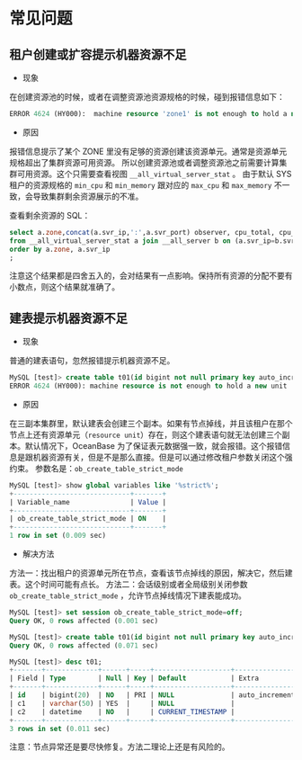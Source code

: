 # 常见问题

## 租户创建或扩容提示机器资源不足

+ 现象

在创建资源池的时候，或者在调整资源池资源规格的时候，碰到报错信息如下：

```sql
ERROR 4624 (HY000):  machine resource 'zone1' is not enough to hold a new unit
```

+ 原因

报错信息提示了某个 ZONE 里没有足够的资源创建该资源单元。通常是资源单元规格超出了集群资源可用资源。
所以创建资源池或者调整资源池之前需要计算集群可用资源。这个只需要查看视图 `__all_virtual_server_stat` 。
由于默认 SYS 租户的资源规格的 `min_cpu` 和 `min_memory` 跟对应的 `max_cpu` 和 `max_memory` 不一致，会导致集群剩余资源展示的不准。

查看剩余资源的 SQL：

```sql
select a.zone,concat(a.svr_ip,':',a.svr_port) observer, cpu_total, cpu_assigned, (cpu_total-cpu_assigned) cpu_free, mem_total/1024/1024/1024 mem_total_gb, mem_assigned/1024/1024/1024 mem_assign_gb, (mem_total-mem_assigned)/1024/1024/1024 mem_free_gb 
from __all_virtual_server_stat a join __all_server b on (a.svr_ip=b.svr_ip and a.svr_port=b.svr_port)
order by a.zone, a.svr_ip
;
```

注意这个结果都是四舍五入的，会对结果有一点影响。保持所有资源的分配不要有小数点，则这个结果就准确了。

## 建表提示机器资源不足

+ 现象

普通的建表语句，忽然报错提示机器资源不足。

```sql
MySQL [test]> create table t01(id bigint not null primary key auto_increment, c1 varchar(50), c2 datetime not null default current_timestamp);
ERROR 4624 (HY000): machine resource is not enough to hold a new unit
```

+ 原因

在三副本集群里，默认建表会创建三个副本。如果有节点掉线，并且该租户在那个节点上还有资源单元（`resource unit`）存在，则这个建表语句就无法创建三个副本。默认情况下，OceanBase 为了保证表元数据强一致，就会报错。这个报错信息是跟机器资源有关，但是不是那么直接。但是可以通过修改租户参数关闭这个强约束。
参数名是：`ob_create_table_strict_mode`

```sql
MySQL [test]> show global variables like '%strict%';
+-----------------------------+-------+
| Variable_name               | Value |
+-----------------------------+-------+
| ob_create_table_strict_mode | ON    |
+-----------------------------+-------+
1 row in set (0.009 sec)
```

+ 解决方法

方法一：找出租户的资源单元所在节点，查看该节点掉线的原因，解决它，然后建表。这个时间可能有点长。
方法二：会话级别或者全局级别关闭参数 `ob_create_table_strict_mode` ，允许节点掉线情况下建表能成功。

```sql
MySQL [test]> set session ob_create_table_strict_mode=off;
Query OK, 0 rows affected (0.001 sec)

MySQL [test]> create table t01(id bigint not null primary key auto_increment, c1 varchar(50), c2 datetime not null default current_timestamp);
Query OK, 0 rows affected (0.071 sec)

MySQL [test]> desc t01;
+-------+-------------+------+-----+-------------------+----------------+
| Field | Type        | Null | Key | Default           | Extra          |
+-------+-------------+------+-----+-------------------+----------------+
| id    | bigint(20)  | NO   | PRI | NULL              | auto_increment |
| c1    | varchar(50) | YES  |     | NULL              |                |
| c2    | datetime    | NO   |     | CURRENT_TIMESTAMP |                |
+-------+-------------+------+-----+-------------------+----------------+
3 rows in set (0.011 sec)

```

注意：节点异常还是要尽快修复。方法二理论上还是有风险的。
